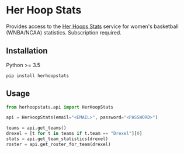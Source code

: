 # Her Hoop Stats

Provides access to the [Her Hoops Stats](https://herhoopstats.com) service for women's basketball (WNBA/NCAA) statistics. Subscription required.

## Installation

Python >= 3.5

`pip install herhoopstats`

## Usage

```python
from herhoopstats.api import HerHoopStats

api = HerHoopStats(email="<EMAIL>", password="<PASSWORD>")

teams = api.get_teams()
drexel = [t for t in teams if t.team == "Drexel"][0]
stats = api.get_team_statistics(drexel)
roster = api.get_roster_for_team(drexel)
```